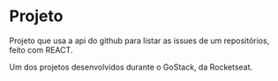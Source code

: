 # Projeto

Projeto que usa a api do github para listar as issues de um repositórios, feito com REACT.

Um dos projetos desenvolvidos durante o GoStack, da Rocketseat.
